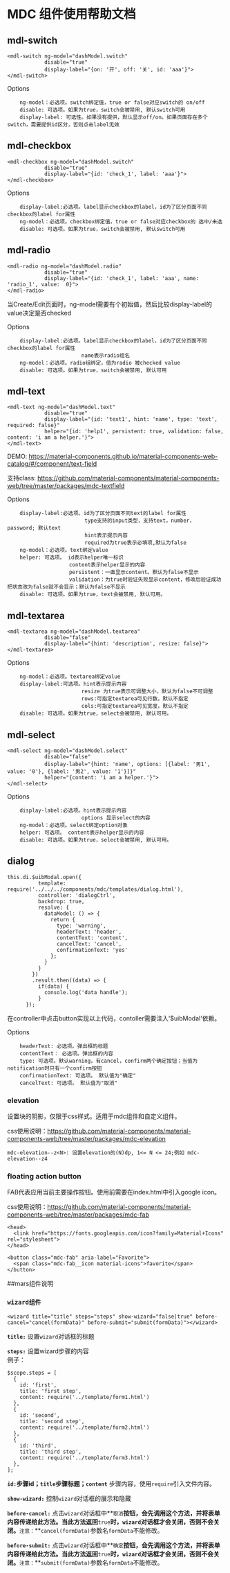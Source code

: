 # MDC 组件使用帮助文档

## mdl-switch
```
<mdl-switch ng-model="dashModel.switch" 
            disable="true"
            display-label="{on: '开', off: '关', id: 'aaa'}">
</mdl-switch>
```
Options
```
    ng-model：必选项。switch绑定值，true or false对应switch的 on/off
    disable: 可选项。如果为true，switch会被禁用, 默认switch可用
    display-label: 可选性。如果没有提供，默认显示off/on。如果页面存在多个switch，需要提供id区分，否则点击label无效
```

## mdl-checkbox
```
<mdl-checkbox ng-model="dashModel.switch" 
            disable="true"
            display-label="{id: 'check_1', label: 'aaa'}">
</mdl-checkbox>
```
Options
```
    display-label:必选项。label显示checkbox的label，id为了区分页面不同checkbox的label for属性
    ng-model：必选项。checkbox绑定值，true or false对应checkbox的 选中/未选
    disable: 可选项。如果为true，switch会被禁用, 默认switch可用
```

## mdl-radio
```
<mdl-radio ng-model="dashModel.radio" 
            disable="true"
            display-label="{id: 'check_1', label: 'aaa', name: 'radio_1', value:  0}">
</mdl-radio>
```
当Create/Edit页面时，ng-model需要有个初始值，然后比较display-label的value决定是否checked

Options
```
    display-label:必选项。label显示checkbox的label，id为了区分页面不同checkbox的label for属性
                        name表示radio组名
    ng-model：必选项。radio组绑定，值为radio 被checked value
    disable: 可选项。如果为true，switch会被禁用, 默认可用
```

## mdl-text
```
<mdl-text ng-model="dashModel.text" 
            disable="true"
            display-label="{id: 'text1', hint: 'name', type: 'text', required: false}"
            helper="{id: 'help1', persistent: true, validation: false, content: 'i am a helper.'}">
</mdl-text>
```
DEMO: 
https://material-components.github.io/material-components-web-catalog/#/component/text-field

支持class: https://github.com/material-components/material-components-web/tree/master/packages/mdc-textfield

Options
```
    display-label:必选项。id为了区分页面不同text的label for属性
                         type支持的input类型，支持text，number， password; 默认text
                         hint表示提示内容
                         required为true表示必填项,默认为false
    ng-model：必选项。text绑定value
    helper: 可选项。 id表示helper唯一标识
                    content表示helper显示的内容
                    persistent：一直显示content。默认为false不显示
                    validation：为true时验证失败显示content，修改后验证成功把状态改为false就不会显示；默认为false不显示
    disable: 可选项。如果为true，text会被禁用, 默认可用。
```

## mdl-textarea
```
<mdl-textarea ng-model="dashModel.textarea" 
            disable="false"
            display-label="{hint: 'description', resize: false}">
</mdl-textarea>
```
Options
```
    ng-model：必选项。textarea绑定value
    display-label:可选项。hint表示提示内容
                        resize 为true表示可调整大小，默认为false不可调整
                        rows:可指定textarea可见行数，默认不指定
                        cols:可指定textarea可见宽度，默认不指定
    disable: 可选项。如果为true，select会被禁用, 默认可用。
```

## mdl-select
```
<mdl-select ng-model="dashModel.select" 
            disable="false"
            display-label="{hint: 'name', options: [{label: '男1', value: '0'}, {label: '男2', value: '1'}]}"
            helper="{content: 'i am a helper.'}">
</mdl-select>
```
Options
```
    display-label:必选项。hint表示提示内容
                        options 显示select的内容
    ng-model：必选项。select绑定option对象
    helper: 可选项。 content表示helper显示的内容
    disable: 可选项。如果为true，select会被禁用, 默认可用。
```

## dialog
```
this.di.$uibModal.open({
          template: require('../../../components/mdc/templates/dialog.html'),
          controller: 'dialogCtrl',
          backdrop: true,
          resolve: {
            dataModel: () => {
              return {
                type: 'warning',
                headerText: 'header',
                contentText: 'content',
                cancelText: 'cancel',
                confirmationText: 'yes'
              };
            }
          }
        })
        .result.then((data) => {
          if(data) {
            console.log('data handle');
          }
      });
```
在controller中点击button实现以上代码，contoller需要注入'$uibModal'依赖。

Options
```
    headerText: 必选项。弹出框的标题
    contentText： 必选项。弹出框的内容
    type: 可选项。默认warning，有cancel，confirm两个确定按钮；当值为notification时只有一个confirm按钮
    confirmationText: 可选项。 默认值为"确定"
    cancelText: 可选项。 默认值为"取消"
```
### elevation
设置块的阴影，仅限于css样式。适用于mdc组件和自定义组件。

css使用说明：https://github.com/material-components/material-components-web/tree/master/packages/mdc-elevation
```
mdc-elevation--z<N>: 设置elevation的(N)dp, 1<= N <= 24;例如 mdc-elevation--z4

```

### floating action button
FAB代表应用当前主要操作按钮。使用前需要在index.html中引入google icon。

css使用说明：https://github.com/material-components/material-components-web/tree/master/packages/mdc-fab
```
<head>
  <link href="https://fonts.googleapis.com/icon?family=Material+Icons" rel="stylesheet">
</head>

<button class="mdc-fab" aria-label="Favorite">
  <span class="mdc-fab__icon material-icons">favorite</span>
</button>
```

##mars组件说明
### `wizard组件`
```
<wizard title="title" steps="steps" show-wizard="false|true" before-cancel="cancel(formData)" before-submit="submit(formData)"></wizard>
```
**``title:``** 设置`wizard`对话框的标题

**``steps:``** 设置wizard步骤的内容  
例子：
```
$scope.steps = [
  {
    id: 'first',
    title: 'first step',
    content: require('../template/form1.html')
  },
  {
    id: 'second',
    title: 'second step',
    content: require('../template/form2.html')
  },
  {
    id: 'third',
    title: 'third step',
    content: require('../template/form3.html')
  },
];
```
**``id:``**步骤id；**``title``**步骤标题；**``content``** 步骤内容，使用``require``引入文件内容。

**``show-wizard:``** 控制``wizard``对话框的展示和隐藏

**``before-cancel:``** 点击``wizard``对话框中**``取消``**按钮，会先调用这个方法，并将表单内容传递给此方法。当此方法返回**``true``**时，``wizard``对话框才会关闭，否则不会关闭。**``注意：``**``cancel(formData)``参数名``formData``不能修改。  

**``before-submit:``** 点击``wizard``对话框中**``确定``**按钮，会先调用这个方法，并将表单内容传递给此方法。当此方法返回**``true``**时，``wizard``对话框才会关闭，否则不会关闭。**``注意：``**``submit(formData)``参数名``formData``不能修改。  